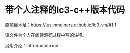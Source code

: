 # 带个人注释的lc3-c++版本代码

原项目地址：https://justinmeiners.github.io/lc3-vm/#1:1

该文件为个人在阅读源码过程中写的注释。

另附介绍：introduction.md

